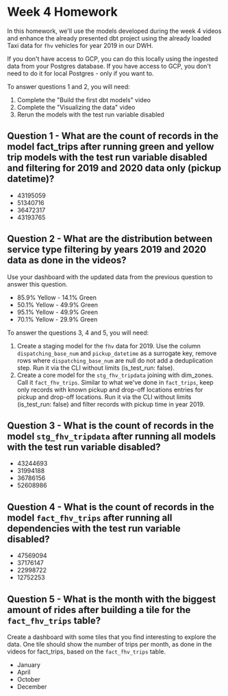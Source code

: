 # Week 4 Homework

In this homework, we'll use the models developed during the week 4 videos and enhance the already presented dbt project using the already loaded Taxi data for `fhv` vehicles for year 2019 in our DWH.

If you don't have access to GCP, you can do this locally using the ingested data from your Postgres database. If you have access to GCP, you don't need to do it for local Postgres - only if you want to.

To answer questions 1 and 2, you will need:

1. Complete the "Build the first dbt models" video
2. Complete the "Visualizing the data" video
3. Rerun the models with the test run variable disabled

## Question 1 - What are the count of records in the model fact_trips after running green and yellow trip models with the test run variable disabled and filtering for 2019 and 2020 data only (pickup datetime)?

* 43195059
* 51340716
* 36472317
* 43193765

## Question 2 - What are the distribution between service type filtering by years 2019 and 2020 data as done in the videos?

Use your dashboard with the updated data from the previous question to answer this question.

* 85.9% Yellow - 14.1% Green
* 50.1% Yellow - 49.9% Green
* 95.1% Yellow - 49.9% Green
* 70.1% Yellow - 29.9% Green

To answer the questions 3, 4 and 5, you will need:

1. Create a staging model for the `fhv` data for 2019. Use the column `dispatching_base_num` and `pickup_datetime` as a surrogate key, remove rows where `dispatching_base_num` are null do not add a deduplication step. Run it via the CLI without limits (is_test_run: false).
2. Create a core model for the `stg_fhv_tripdata` joining with dim_zones. Call it `fact_fhv_trips`. Similar to what we've done in `fact_trips`, keep only records with known pickup and drop-off locations entries for pickup and drop-off locations. Run it via the CLI without limits (is_test_run: false) and filter records with pickup time in year 2019.

## Question 3 - What is the count of records in the model `stg_fhv_tripdata` after running all models with the test run variable disabled?

* 43244693
* 31994188
* 36786156
* 52608986

## Question 4 - What is the count of records in the model `fact_fhv_trips` after running all dependencies with the test run variable disabled?

* 47569094
* 37176147
* 22998722
* 12752253

## Question 5 - What is the month with the biggest amount of rides after building a tile for the `fact_fhv_trips` table?

Create a dashboard with some tiles that you find interesting to explore the data. One tile should show the number of trips per month, as done in the videos for fact_trips, based on the `fact_fhv_trips` table.

* January
* April
* October
* December
